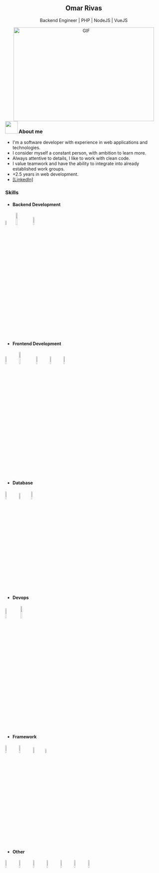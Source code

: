 <h2 align="center"> Omar Rivas</h2>
<p align="center">Backend Engineer | PHP | NodeJS | VueJS</p>
<div align="center">
  <img height="300px" width="450px" alt="GIF" src="https://github.com/JayantGoel001/JayantGoel001/blob/master/GIF/code.gif"> 
</div>

<img align="left" src="https://user-images.githubusercontent.com/63050133/156777293-72a6e681-2582-4a9d-ad92-09d1181d47c7.gif" width="40">
<h3 align="left">About me</h3>
<ul>
  <li>I'm a software developer with experience in web applications and technologies.</li>
  <li>I consider myself a constant person, with ambition to learn more.</li>
  <li>Always attentive to details, I like to work with clean code.</li>
  <li>I value teamwork and have the ability to integrate into already established work groups.</li>
  <li>+2.5 years in web development.</li>
  <li><a href="https://www.linkedin.com/in/omar-rivas-4047a0125/" target="_blank" rel="noopener noreferrer">[LinkedIn]</a></li>
</ul>

<h3 align="left">Skills</h3>
<ul>
  <li><h4>Backend Development</h4></li>
</ul>
<p>
  <code><img width="6%" src="https://www.vectorlogo.zone/logos/php/php-vertical.svg"></code>
  <code class="text-info"><img width="10%" src="https://www.vectorlogo.zone/logos/javascript/javascript-ar21.svg"></code>
  <code><img width="8%" src="https://www.vectorlogo.zone/logos/nodejs/nodejs-ar21.svg"></code>
</p>
<ul>
  <li><h4>Frontend Development</h4></li>
</ul>
<p>
  <code><img width="8%" src="https://www.vectorlogo.zone/logos/getbootstrap/getbootstrap-ar21.svg"></code>
  <code><img width="10%" src="https://www.vectorlogo.zone/logos/tailwindcss/tailwindcss-ar21.svg"></code>
  <code><img width="8%" src="https://www.vectorlogo.zone/logos/vuejs/vuejs-ar21.svg"></code>
  <code><img width="8%" src="https://www.vectorlogo.zone/logos/w3_html5/w3_html5-ar21.svg"></code>
  <code><img width="8%" src="https://www.vectorlogo.zone/logos/w3_css/w3_css-ar21.svg"></code>
</p>
<ul>
  <li><h4>Database</h4></li>
</ul>
<p>
  <code><img width="8%" src="https://www.vectorlogo.zone/logos/mysql/mysql-ar21.svg"></code>
  <code><img width="7%" src="https://www.svgrepo.com/show/303229/microsoft-sql-server-logo.svg" alt="mssql"></code>
  <code><img width="8%" src="https://www.vectorlogo.zone/logos/mongodb/mongodb-ar21.svg"></code>
</p>
<ul>
  <li><h4>Devops</h4></li>
</ul>
<p>
  <code><img width="9%" src="https://www.vectorlogo.zone/logos/docker/docker-ar21.svg"></code>
  <code><img width="10%" src="https://www.vectorlogo.zone/logos/google_cloud/google_cloud-ar21.svg"></code>
</p>
<ul>
  <li><h4>Framework</h4></li>
</ul>
<p>
  <code><img width="8%" src="https://www.vectorlogo.zone/logos/laravel/laravel-ar21.svg"></code>
  <code><img width="8%" src="https://www.vectorlogo.zone/logos/wordpress/wordpress-ar21.svg"></code>
  <code><img width="7%" src="https://www.vectorlogo.zone/logos/expressjs/expressjs-ar21.svg"></code>
  <code><img width="6%" src="https://cdn.worldvectorlogo.com/logos/codeigniter.svg"></code>
</p>
<ul>
  <li><h4>Other</h4></li>
</ul>
<p>
  <code><img width="8%" src="https://www.vectorlogo.zone/logos/getpostman/getpostman-ar21.svg"></code>
  <code><img width="8%" src="https://www.vectorlogo.zone/logos/linux/linux-ar21.svg"></code>
  <code><img width="8%" src="https://www.vectorlogo.zone/logos/gnu_bash/gnu_bash-ar21.svg"></code>
  <code><img width="8%" src="https://www.vectorlogo.zone/logos/git-scm/git-scm-ar21.svg"></code>
  <code><img width="8%" src="https://www.vectorlogo.zone/logos/github/github-ar21.svg"></code>
  <code><img width="8%" src="https://www.vectorlogo.zone/logos/microsoft_powerbi/microsoft_powerbi-ar21.svg"></code>
  <code><img width="8%" src="https://www.vectorlogo.zone/logos/graphql/graphql-ar21.svg"></code>
</p>
